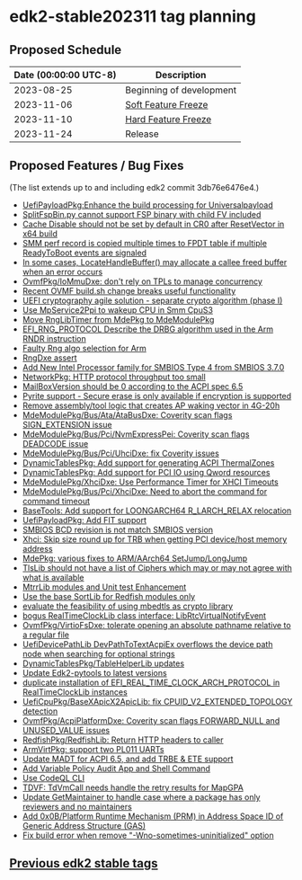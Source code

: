 # edk2-stable202311 tag planning

## Proposed Schedule

| Date (00:00:00 UTC-8)| Description                              |
| ---------------------| ---------------------------------------- |
| 2023-08-25           | Beginning of development                 |
| 2023-11-06           | [Soft Feature Freeze](SoftFeatureFreeze) |
| 2023-11-10           | [Hard Feature Freeze](HardFeatureFreeze) |
| 2023-11-24           | Release                                  |

## Proposed Features / Bug Fixes
(The list extends up to and including edk2 commit 3db76e6476e4.)

* [UefiPayloadPkg:Enhance the build processing for Universalpayload](https://bugzilla.tianocore.org/show_bug.cgi?id=4532)
* [SplitFspBin.py cannot support FSP binary with child FV included](https://bugzilla.tianocore.org/show_bug.cgi?id=4502)
* [Cache Disable should not be set by default in CR0 after ResetVector in x64 build](https://bugzilla.tianocore.org/show_bug.cgi?id=4511)
* [SMM perf record is copied multiple times to FPDT table if multiple ReadyToBoot events are signaled](https://bugzilla.tianocore.org/show_bug.cgi?id=4470)
* [In some cases, LocateHandleBuffer() may allocate a callee freed buffer when an error occurs](https://bugzilla.tianocore.org/show_bug.cgi?id=4543)
* [OvmfPkg/IoMmuDxe: don't rely on TPLs to manage concurrency](https://bugzilla.redhat.com/show_bug.cgi?id=2211060)
* [Recent OVMF build.sh change breaks useful functionality](https://bugzilla.tianocore.org/show_bug.cgi?id=4528)
* [UEFI cryptography agile solution - separate crypto algorithm (phase I)](https://bugzilla.tianocore.org/show_bug.cgi?id=3413)
* [Use MpService2Ppi to wakeup CPU in Smm CpuS3](https://edk2.groups.io/g/devel/message/108115)
* [Move RngLibTimer from MdePkg to MdeModulePkg](https://bugzilla.tianocore.org/show_bug.cgi?id=4504)
* [EFI_RNG_PROTOCOL Describe the DRBG algorithm used in the Arm RNDR instruction](https://bugzilla.tianocore.org/show_bug.cgi?id=4441)
* [Faulty Rng algo selection for Arm](https://bugzilla.tianocore.org/show_bug.cgi?id=4151)
* [RngDxe assert](https://bugzilla.tianocore.org/show_bug.cgi?id=4491)
* [Add New Intel Processor family for SMBIOS Type 4 from SMBIOS 3.7.0](https://bugzilla.tianocore.org/show_bug.cgi?id=4547)
* [NetworkPkg: HTTP protocol throughput too small](https://bugzilla.tianocore.org/show_bug.cgi?id=4505)
* [MailBoxVersion should be 0 according to the ACPI spec 6.5](https://bugzilla.tianocore.org/show_bug.cgi?id=4527)
* [Pyrite support - Secure erase is only available if encryption is supported](https://bugzilla.tianocore.org/show_bug.cgi?id=3004)
* [Remove assembly/tool logic that creates AP waking vector in 4G-20h](https://bugzilla.tianocore.org/show_bug.cgi?id=4494)
* [MdeModulePkg/Bus/Ata/AtaBusDxe: Coverity scan flags SIGN_EXTENSION issue](https://bugzilla.tianocore.org/show_bug.cgi?id=4209)
* [MdeModulePkg/Bus/Pci/NvmExpressPei: Coverity scan flags DEADCODE issue](https://bugzilla.tianocore.org/show_bug.cgi?id=4220)
* [MdeModulePkg/Bus/Pci/UhciDxe: fix Coverity issues](https://bugzilla.tianocore.org/show_bug.cgi?id=4211)
* [DynamicTablesPkg: Add support for generating ACPI ThermalZones](https://edk2.groups.io/g/devel/message/108800)
* [DynamicTablesPkg: Add support for PCI IO using Qword resources](https://edk2.groups.io/g/devel/message/108969)
* [MdeModulePkg/XhciDxe: Use Performance Timer for XHCI Timeouts](https://bugzilla.tianocore.org/show_bug.cgi?id=2948)
* [MdeModulePkg/Bus/Pci/XhciDxe: Need to abort the command for command timeout](https://bugzilla.tianocore.org/show_bug.cgi?id=4552)
* [BaseTools: Add support for LOONGARCH64 R_LARCH_RELAX relocation](https://bugzilla.tianocore.org/show_bug.cgi?id=4559)
* [UefiPayloadPkg: Add FIT support](https://edk2.groups.io/g/devel/message/109043)
* [SMBIOS BCD revision is not match SMBIOS version](https://bugzilla.tianocore.org/show_bug.cgi?id=4544)
* [Xhci: Skip size round up for TRB when getting PCI device/host memory address](https://bugzilla.tianocore.org/show_bug.cgi?id=4560)
* [MdePkg: various fixes to ARM/AArch64 SetJump/LongJump](https://edk2.groups.io/g/devel/message/109074)
* [TlsLib should not have a list of Ciphers which may or may not agree with what is available](https://bugzilla.tianocore.org/show_bug.cgi?id=2541)
* [MtrrLib modules and Unit test Enhancement](https://edk2.groups.io/g/devel/message/108556)
* [Use the base SortLib for Redfish modules only](https://bugzilla.tianocore.org/show_bug.cgi?id=4566)
* [evaluate the feasibility of using mbedtls as crypto library](https://bugzilla.tianocore.org/show_bug.cgi?id=4177)
* [bogus RealTimeClockLib class interface: LibRtcVirtualNotifyEvent](https://bugzilla.tianocore.org/show_bug.cgi?id=4564)
* [OvmfPkg/VirtioFsDxe: tolerate opening an absolute pathname relative to a regular file](https://github.com/rhboot/shim/issues/382#issuecomment-1781922322)
* [UefiDevicePathLib DevPathToTextAcpiEx overflows the device path node when searching for optional strings](https://bugzilla.tianocore.org/show_bug.cgi?id=4555)
* [DynamicTablesPkg/TableHelperLib updates](https://edk2.groups.io/g/devel/message/109363)
* [Update Edk2-pytools to latest versions](https://edk2.groups.io/g/devel/message/109935)
* [duplicate installation of EFI_REAL_TIME_CLOCK_ARCH_PROTOCOL in RealTimeClockLib instances](https://bugzilla.tianocore.org/show_bug.cgi?id=4565)
* [UefiCpuPkg/BaseXApicX2ApicLib: fix CPUID_V2_EXTENDED_TOPOLOGY detection](https://bugzilla.redhat.com/show_bug.cgi?id=2241388)
* [OvmfPkg/AcpiPlatformDxe: Coverity scan flags FORWARD_NULL and UNUSED_VALUE issues](https://bugzilla.tianocore.org/show_bug.cgi?id=4568)
* [RedfishPkg/RedfishLib: Return HTTP headers to caller](https://edk2.groups.io/g/devel/message/109990)
* [ArmVirtPkg: support two PL011 UARTs](https://bugzilla.tianocore.org/show_bug.cgi?id=4577)
* [Update MADT for ACPI 6.5, and add TRBE & ETE support](https://edk2.groups.io/g/devel/message/108996)
* [Add Variable Policy Audit App and Shell Command](https://edk2.groups.io/g/devel/message/110339)
* [Use CodeQL CLI](https://edk2.groups.io/g/devel/message/110565)
* [TDVF: TdVmCall needs handle the retry results for MapGPA](https://bugzilla.tianocore.org/show_bug.cgi?id=4572)
* [Update GetMaintainer to handle case where a package has only reviewers and no maintainers](https://bugzilla.tianocore.org/show_bug.cgi?id=4593)
* [Add 0x0B/Platform Runtime Mechanism (PRM) in Address Space ID of Generic Address Structure (GAS)](https://bugzilla.tianocore.org/show_bug.cgi?id=4567)
* [Fix build error when remove "-Wno-sometimes-uninitialized" option](https://bugzilla.tianocore.org/show_bug.cgi?id=4595)

## [Previous edk2 stable tags](https://github.com/tianocore/edk2/tags)
